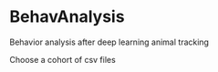 # BehavAnalysis
Behavior analysis after deep learning animal tracking

Choose a cohort of csv files
